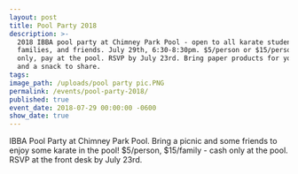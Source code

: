 ```yaml
---
layout: post
title: Pool Party 2018
description: >-
  2018 IBBA pool party at Chimney Park Pool - open to all karate students,
  families, and friends. July 29th, 6:30-8:30pm. $5/person or $15/person - cash
  only, pay at the pool. RSVP by July 23rd. Bring paper products for your family
  and a snack to share.
tags:
image_path: /uploads/pool party pic.PNG
permalink: /events/pool-party-2018/
published: true
event_date: 2018-07-29 00:00:00 -0600
show_date: true
---
```


IBBA Pool Party at Chimney Park Pool. Bring a picnic and some friends to enjoy some karate in the pool! $5/person, $15/family - cash only at the pool. RSVP at the front desk by July 23rd.